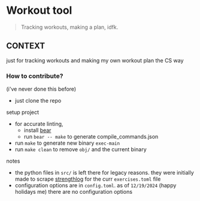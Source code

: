 # Workout tool

> Tracking workouts, making a plan, idfk.

## CONTEXT

just for tracking workouts and making my own workout plan the CS way

### How to contribute?

(i've never done this before)

- just clone the repo

setup project

- for accurate linting,
  - install [bear](https://github.com/rizsotto/Bear)
  - run `bear -- make` to generate compile_commands.json
- run `make` to generate new binary `exec-main`
- run `make clean` to remove `obj/` and the current binary

notes

- the python files in `src/` is left there for legacy reasons. they were initially made to scrape [strengthlog](https://www.strengthlog.com/exercise-directory/) for the curr `exercises.toml` file
- configuration options are in `config.toml`. as of `12/19/2024` (happy holidays me) there are no configuration options
